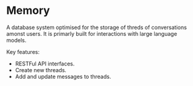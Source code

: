 # Memory

A database system optimised for the storage of threds of conversations amonst users. It is primarly built for interactions with large language models.

Key features:
- RESTFul API interfaces.
- Create new threads.
- Add and update messages to threads.
